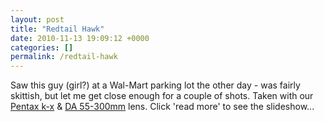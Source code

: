 ```yaml
---
layout: post
title: "Redtail Hawk"
date: 2010-11-13 19:09:12 +0000
categories: []
permalink: /redtail-hawk
---
```




Saw this guy (girl?) at a Wal-Mart parking lot the other day - was
fairly skittish, but let me get close enough for a couple of shots.
Taken with our [Pentax
k-x](http://www.amazon.com/gp/product/B002OEBTC8?ie=UTF8&tag=thereluhack-20&linkCode=as2&camp=1789&creative=390957&creativeASIN=B002OEBTC8)
& [DA
55-300mm](http://www.amazon.com/gp/product/B0012QCYNM?ie=UTF8&tag=thereluhack-20&linkCode=as2&camp=1789&creative=390957&creativeASIN=B0012QCYNM)
lens. Click \'read more\' to see the slideshow\...




